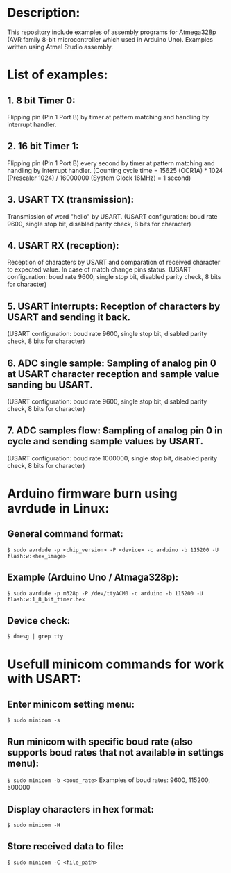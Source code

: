 Description:
==============
This repository include examples of assembly programs for Atmega328p (AVR family 8-bit microcontroller which used in Arduino Uno). Examples written using Atmel Studio assembly.

List of examples:
=================
## 1. 8  bit Timer 0:
Flipping pin (Pin 1 Port B) by timer at pattern matching and handling by interrupt handler.
## 2. 16 bit Timer 1:
Flipping pin (Pin 1 Port B) every second by timer at pattern matching and handling by interrupt handler. 
(Counting cycle time = 15625 (OCR1A) * 1024 (Prescaler 1024) / 16000000 (System Clock 16MHz) = 1 second)
## 3. USART TX (transmission):
Transmission of word "hello" by USART. 
(USART configuration: boud rate 9600, single stop bit, disabled parity check, 8 bits for character)
## 4. USART RX (reception):
Reception of characters by USART and comparation of received character to expected value. In case of match change pins status.
(USART configuration: boud rate 9600, single stop bit, disabled parity check, 8 bits for character)
## 5. USART interrupts:		Reception of characters by USART and sending it back.
(USART configuration: boud rate 9600, single stop bit, disabled parity check, 8 bits for character)
## 6. ADC single sample:		Sampling of analog pin 0 at USART character reception and sample value sanding bu USART.
(USART configuration: boud rate 9600, single stop bit, disabled parity check, 8 bits for character)
## 7. ADC samples flow:		Sampling of analog pin 0 in cycle and sending sample values by USART.
(USART configuration: boud rate 1000000, single stop bit, disabled parity check, 8 bits for character)

Arduino firmware burn using avrdude in Linux:
===============================================
## General command format:
```$ sudo avrdude -p <chip_version> -P <device> -c arduino -b 115200 -U flash:w:<hex_image>```

## Example (Arduino Uno / Atmaga328p):
```$ sudo avrdude -p m328p -P /dev/ttyACM0 -c arduino -b 115200 -U flash:w:1_8_bit_timer.hex```

## Device check:
```$ dmesg | grep tty```

Usefull minicom commands for work with USART:
=============================================
## Enter minicom setting menu:
```$ sudo minicom -s```

## Run minicom with specific boud rate (also supports boud rates that not available in settings menu):
```$ sudo minicom -b <boud_rate>```
Examples of boud rates: 9600, 115200, 500000

## Display characters in hex format:
```$ sudo minicom -H```

## Store received data to file:
```$ sudo minicom -C <file_path>```

